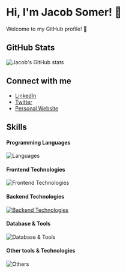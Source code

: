 # Hi, I'm Jacob Somer! 👋

Welcome to my GitHub profile! 🌟

## GitHub Stats
![Jacob's GitHub stats](https://github-readme-stats.vercel.app/api?username=jacobsomer&show_icons=true&theme=tokyonight)

## Connect with me
- [LinkedIn](https://www.linkedin.com/in/jacobsomer)
- [Twitter](https://twitter.com/jacobsomer)
- [Personal Website](https://www.jacobsomer.com)

## Skills

#### Programming Languages
![Languages](https://skillicons.dev/icons?i=c,cpp,js,go,python,java,swift,kotlin)

#### Frontend Technologies
![Frontend Technologies](https://skillicons.dev/icons?i=react,angular,next,html,css,tailwind)

#### Backend Technologies
[![Backend Technologies](https://skillicons.dev/icons?i=aws,azure,django,flask,docker,fastapi&perline=3)](https://skillicons.dev)

#### Database & Tools
![Database & Tools](https://skillicons.dev/icons?i=mysql,mongodb,bitbucket,jira)

#### Other tools & Technologies
![Others](https://skillicons.dev/icons?i=git,github,markdown,netlify,vercel,vscode,figma,,githubactions,gitlab)




